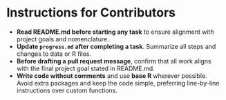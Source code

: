 # Instructions for Contributors

- **Read README.md before starting any task** to ensure alignment with project goals and nomenclature.
- **Update `progress.md` after completing a task**. Summarize all steps and changes to data or R files.
- **Before drafting a pull request message**, confirm that all work aligns with the final project goal stated in README.md.
- **Write code without comments** and use **base R** wherever possible. Avoid extra packages and keep the code simple, preferring line-by-line instructions over custom functions.
